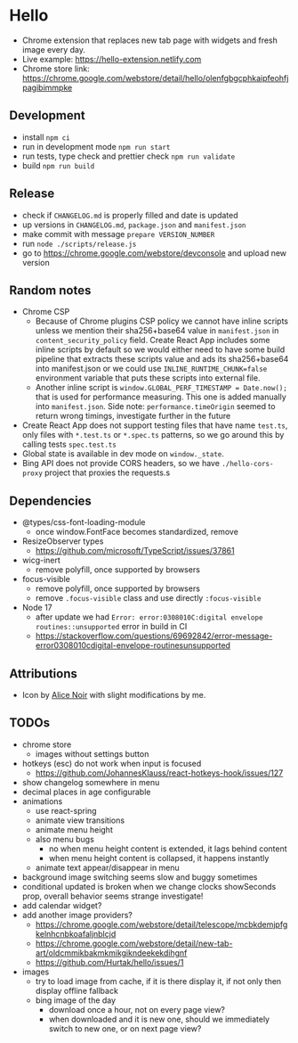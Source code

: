 # Hello

- Chrome extension that replaces new tab page with widgets and fresh image every day.
- Live example: https://hello-extension.netlify.com
- Chrome store link: https://chrome.google.com/webstore/detail/hello/olenfgbgcphkaipfeohfjpagibimmpke

## Development

- install `npm ci`
- run in development mode `npm run start`
- run tests, type check and prettier check `npm run validate`
- build `npm run build`

## Release

- check if `CHANGELOG.md` is properly filled and date is updated
- up versions in `CHANGELOG.md`, `package.json` and `manifest.json`
- make commit with message `prepare VERSION_NUMBER`
- run `node ./scripts/release.js`
- go to https://chrome.google.com/webstore/devconsole and upload new version

## Random notes

- Chrome CSP
  - Because of Chrome plugins CSP policy we cannot have inline scripts unless we mention their sha256+base64 value in `manifest.json` in `content_security_policy` field. Create React App includes some inline scripts by default so we would either need to have some build pipeline that extracts these scripts value and ads its sha256+base64 into manifest.json or we could use `INLINE_RUNTIME_CHUNK=false` environment variable that puts these scripts into external file.
  - Another inline script is `window.GLOBAL_PERF_TIMESTAMP = Date.now();` that is used for performance measuring. This one is added manually into `manifest.json`. Side note: `performance.timeOrigin` seemed to return wrong timings, investigate further in the future
- Create React App does not support testing files that have name `test.ts`, only files with `*.test.ts` or `*.spec.ts` patterns, so we go around this by calling tests `spec.test.ts`
- Global state is available in dev mode on `window._state`.
- Bing API does not provide CORS headers, so we have `./hello-cors-proxy` project that proxies the requests.s

## Dependencies

- @types/css-font-loading-module
  - once window.FontFace becomes standardized, remove
- ResizeObserver types
  - https://github.com/microsoft/TypeScript/issues/37861
- wicg-inert
  - remove polyfill, once supported by browsers
- focus-visible
  - remove polyfill, once supported by browsers
  - remove `.focus-visible` class and use directly `:focus-visible`
- Node 17
  - after update we had `Error: error:0308010C:digital envelope routines::unsupported` error in build in CI
  - https://stackoverflow.com/questions/69692842/error-message-error0308010cdigital-envelope-routinesunsupported

## Attributions

- Icon by [Alice Noir](https://thenounproject.com/AliceNoir/uploads/?i=576432) with slight modifications by me.

## TODOs

- chrome store
  - images without settings button
- hotkeys (esc) do not work when input is focused
  - https://github.com/JohannesKlauss/react-hotkeys-hook/issues/127
- show changelog somewhere in menu
- decimal places in age configurable
- animations
  - use react-spring
  - animate view transitions
  - animate menu height
  - also menu bugs
    - no when menu height content is extended, it lags behind content
    - when menu height content is collapsed, it happens instantly
  - animate text appear/disappear in menu
- background image switching seems slow and buggy sometimes
- conditional updated is broken when we change clocks showSeconds prop, overall behavior seems strange investigate!
- add calendar widget?
- add another image providers?
  - https://chrome.google.com/webstore/detail/telescope/mcbkdemjpfgkelnhcnbkoafaljnblcjd
  - https://chrome.google.com/webstore/detail/new-tab-art/oldcmmikbakmkmikgikndeekekdihgnf
  - https://github.com/Hurtak/hello/issues/1
- images
  - try to load image from cache, if it is there display it, if not only then display offline fallback
  - bing image of the day
    - download once a hour, not on every page view?
    - when downloaded and it is new one, should we immediately switch to new one, or on next page view?
